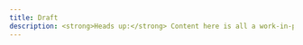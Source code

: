 ```yaml
---
title: Draft
description: <strong>Heads up:</strong> Content here is all a work-in-progress
---
```

